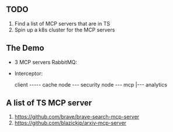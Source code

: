 ## TODO
1. Find a list of MCP servers that are in TS
2. Spin up a k8s cluster for the MCP servers


## The Demo
- 3 MCP servers RabbitMQ: 
- Interceptor: 

   client ----- cache node --- security node --- mcp 
              |--- analytics 


## A list of TS MCP server
1. https://github.com/brave/brave-search-mcp-server
2. https://github.com/blazickjp/arxiv-mcp-server